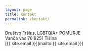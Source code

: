 ```yaml
---
layout: page
title: Kontakt
permalink: /kontakt/
---
```


Društvo Fršlus, LGBTQIA+ POMURJE  
Vanča vas 76 9251 Tišina  
[{{ site.email }}](mailto:{{ site.email }})  